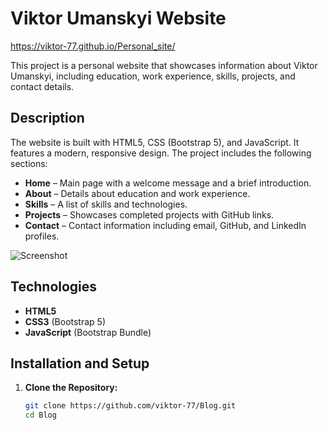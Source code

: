 # Viktor Umanskyi Website

https://viktor-77.github.io/Personal_site/

This project is a personal website that showcases information about Viktor Umanskyi, including education, work experience, skills, projects, and contact details.

## Description

The website is built with HTML5, CSS (Bootstrap 5), and JavaScript. It features a modern, responsive design. The project includes the following sections:
- **Home** – Main page with a welcome message and a brief introduction.
- **About** – Details about education and work experience.
- **Skills** – A list of skills and technologies.
- **Projects** – Showcases completed projects with GitHub links.
- **Contact** – Contact information including email, GitHub, and LinkedIn profiles.

![Screenshot](https://github.com/user-attachments/assets/13002e93-9a85-4748-bfec-a150a015b55a)

## Technologies

- **HTML5**
- **CSS3** (Bootstrap 5)
- **JavaScript** (Bootstrap Bundle)

## Installation and Setup

1. **Clone the Repository:**

   ```bash
   git clone https://github.com/viktor-77/Blog.git
   cd Blog
